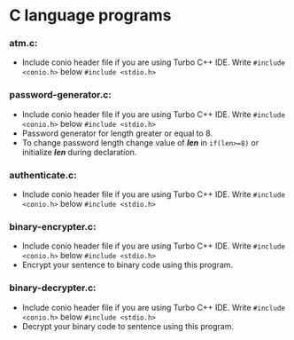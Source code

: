 # C language programs
<h3>atm.c:</h3>
  <ul>
    <li>Include conio header file if you are using Turbo C++ IDE. Write <code>#include &lt;conio.h&gt;</code> below <code>#include &lt;stdio.h&gt;</code></li>
  </ul>
<h3>password-generator.c:</h3> 
  <ul>
    <li>Include conio header file if you are using Turbo C++ IDE. Write <code>#include &lt;conio.h&gt;</code> below <code>#include &lt;stdio.h&gt;</code></li>
    <li>Password generator for length greater or equal to 8.</li>
    <li>To change password length change value of <strong><em>len</em></strong> in <code>if(len>=8)</code> or initialize <strong><em>len</em></strong> during declaration.</li>
  </ul>
  <h3>authenticate.c:</h3> 
    <ul>
      <li>Include conio header file if you are using Turbo C++ IDE. Write <code>#include &lt;conio.h&gt;</code> below <code>#include &lt;stdio.h&gt;</code></li>
    </ul>
  <h3>binary-encrypter.c:</h3> 
    <ul>
      <li>Include conio header file if you are using Turbo C++ IDE. Write <code>#include &lt;conio.h&gt;</code> below <code>#include &lt;stdio.h&gt;</code></li>
      <li>Encrypt your sentence to binary code using this program.</li>
    </ul>
<h3>binary-decrypter.c:</h3> 
    <ul>
      <li>Include conio header file if you are using Turbo C++ IDE. Write <code>#include &lt;conio.h&gt;</code> below <code>#include &lt;stdio.h&gt;</code></li>
      <li>Decrypt your binary code to sentence using this program.</li>
    </ul>
